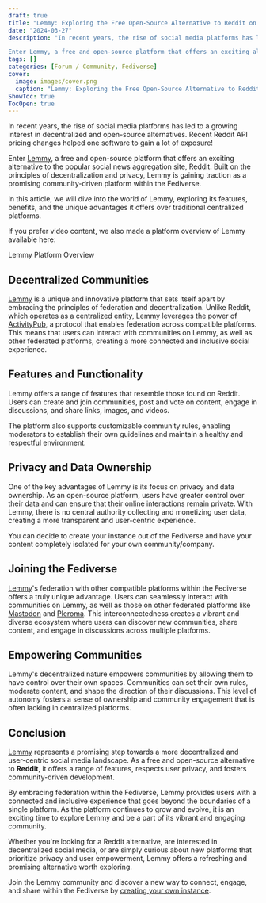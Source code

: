 ```yaml
---
draft: true
title: "Lemmy: Exploring the Free Open-Source Alternative to Reddit on the Fediverse"
date: "2024-03-27"
description: "In recent years, the rise of social media platforms has led to a growing interest in decentralized and open-source alternatives. Recent Reddit API pricing changes helped one software to gain a lot of exposure!

Enter Lemmy, a free and open-source platform that offers an exciting alternative to the popular social"
tags: []
categories: [Forum / Community, Fediverse]
cover:
  image: images/cover.png
  caption: "Lemmy: Exploring the Free Open-Source Alternative to Reddit on the Fediverse"
ShowToc: true
TocOpen: true
---
```



In recent years, the rise of social media platforms has led to a growing interest in decentralized and open\-source alternatives. Recent Reddit API pricing changes helped one software to gain a lot of exposure!

Enter [Lemmy](https://elest.io/open-source/lemmy?ref=blog.elest.io), a free and open\-source platform that offers an exciting alternative to the popular social news aggregation site, Reddit. Built on the principles of decentralization and privacy, Lemmy is gaining traction as a promising community\-driven platform within the Fediverse. 

In this article, we will dive into the world of Lemmy, exploring its features, benefits, and the unique advantages it offers over traditional centralized platforms.

If you prefer video content, we also made a platform overview of Lemmy available here:



Lemmy Platform Overview



## Decentralized Communities

[Lemmy](https://elest.io/open-source/lemmy?ref=blog.elest.io) is a unique and innovative platform that sets itself apart by embracing the principles of federation and decentralization. Unlike Reddit, which operates as a centralized entity, Lemmy leverages the power of [ActivityPub](https://www.w3.org/TR/activitypub/?ref=blog.elest.io), a protocol that enables federation across compatible platforms. This means that users can interact with communities on Lemmy, as well as other federated platforms, creating a more connected and inclusive social experience.

## Features and Functionality

Lemmy offers a range of features that resemble those found on Reddit. Users can create and join communities, post and vote on content, engage in discussions, and share links, images, and videos.

 The platform also supports customizable community rules, enabling moderators to establish their own guidelines and maintain a healthy and respectful environment.

## Privacy and Data Ownership

 One of the key advantages of Lemmy is its focus on privacy and data ownership. As an open\-source platform, users have greater control over their data and can ensure that their online interactions remain private. With Lemmy, there is no central authority collecting and monetizing user data, creating a more transparent and user\-centric experience.

You can decide to create your instance out of the Fediverse and have your content completely isolated for your own community/company.

## 

## Joining the Fediverse

[Lemmy](https://elest.io/open-source/lemmy?ref=blog.elest.io)'s federation with other compatible platforms within the Fediverse offers a truly unique advantage. Users can seamlessly interact with communities on Lemmy, as well as those on other federated platforms like [Mastodon](https://elest.io/open-source/mastodon?ref=blog.elest.io) and [Pleroma](https://pleroma.social/?ref=blog.elest.io). This interconnectedness creates a vibrant and diverse ecosystem where users can discover new communities, share content, and engage in discussions across multiple platforms.

## Empowering Communities

Lemmy's decentralized nature empowers communities by allowing them to have control over their own spaces. Communities can set their own rules, moderate content, and shape the direction of their discussions. This level of autonomy fosters a sense of ownership and community engagement that is often lacking in centralized platforms.

## Conclusion

 [Lemmy](https://elest.io/open-source/lemmy?ref=blog.elest.io) represents a promising step towards a more decentralized and user\-centric social media landscape. As a free and open\-source alternative to **Reddit**, it offers a range of features, respects user privacy, and fosters community\-driven development. 

By embracing federation within the Fediverse, Lemmy provides users with a connected and inclusive experience that goes beyond the boundaries of a single platform. As the platform continues to grow and evolve, it is an exciting time to explore Lemmy and be a part of its vibrant and engaging community.

Whether you're looking for a Reddit alternative, are interested in decentralized social media, or are simply curious about new platforms that prioritize privacy and user empowerment, Lemmy offers a refreshing and promising alternative worth exploring. 

Join the Lemmy community and discover a new way to connect, engage, and share within the Fediverse by [creating your own instance](https://elest.io/open-source/lemmy?ref=blog.elest.io).



